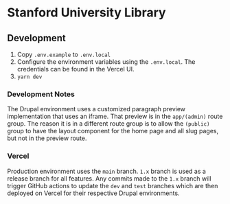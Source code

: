 # Stanford University Library

## Development
1. Copy `.env.example` to `.env.local`
2. Configure the environment variables using the `.env.local`. The credentials can be found in the Vercel UI.
3. `yarn dev`

### Development Notes
The Drupal environment uses a customized paragraph preview implementation that uses an iframe. That preview is in the 
`app/(admin)` route group. The reason it is in a different route group is to allow the `(public)` group to have the
layout component for the home page and all slug pages, but not in the preview route.

### Vercel
Production environment uses the `main` branch. `1.x` branch is used as a release branch for all features. Any commits
made to the `1.x` branch will trigger GitHub actions to update the `dev` and `test` branches which are then deployed
on Vercel for their respective Drupal environments.